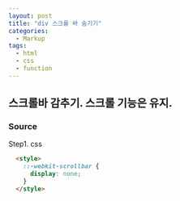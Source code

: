 ```yaml
---
layout: post
title: "div 스크롤 바 숨기기"
categories:
  - Markup
tags:
  - html
  - css
  - function
---
```


## 스크롤바 감추기. 스크롤 기능은 유지.

### Source

Step1. css
```html
  <style>
    ::-webkit-scrollbar {
      display: none; 
    }
  </style>
```